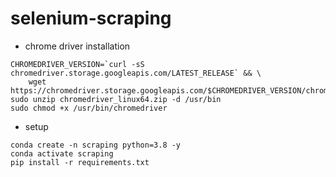 # selenium-scraping

* chrome driver installation
```shell script
CHROMEDRIVER_VERSION=`curl -sS chromedriver.storage.googleapis.com/LATEST_RELEASE` && \
    wget https://chromedriver.storage.googleapis.com/$CHROMEDRIVER_VERSION/chromedriver_linux64.zip
sudo unzip chromedriver_linux64.zip -d /usr/bin
sudo chmod +x /usr/bin/chromedriver
```

* setup
```shell script
conda create -n scraping python=3.8 -y
conda activate scraping
pip install -r requirements.txt
```